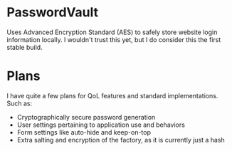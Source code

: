 # PasswordVault
Uses Advanced Encryption Standard (AES) to safely store website login information locally. I wouldn't trust this yet, but I do consider this the first stable build.

# Plans
I have quite a few plans for QoL features and standard implementations. 
Such as:
   - Cryptographically secure password generation
   - User settings pertaining to application use and behaviors
   - Form settings like auto-hide and keep-on-top
   - Extra salting and encryption of the factory, as it is currently just a hash
